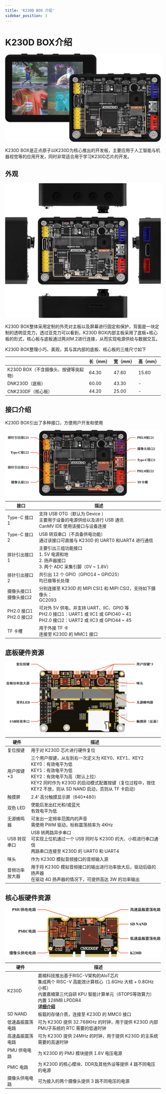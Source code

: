 ```yaml
---
title: 'K230D BOX 介绍'
sidebar_position: 3
---
```


# K230D BOX介绍

![k230d box show](./img/k230d-box-show.png)

K230D BOX是正点原子以K230D为核心推出的开发板，主要应用于人工智能与机器视觉等的应用开发，同时非常适合用于学习K230D芯片的开发。

## 外观

![k230d box show six back](./img/k230d-box-show-six-back.png)

K230D BOX整体采用定制的外壳对主板以及屏幕进行固定和保护，背面是一块定制的透明亚克力，透过亚克力可以看到，K230D BOX内部主板采用了底板+核心板的形式，核心板与底板通过两对M.2进行连接，从而实现电源供给与数据交互。

K230D BOX整理小巧、美观，其与其内部的底板、核心板的三维尺寸如下

|                                       | 长（mm） | 宽（mm） | 高（mm） |
| ------------------------------------- | -------- | -------- | -------- |
| K230D BOX（不含摄像头、按键等突起物） | 64.30    | 47.60    | 15.60    |
| DNK230D（底板）                       | 60.00    | 43.30    | -        |
| CNK230DF（核心板）                    | 44.20    | 25.00    | -        |

## 接口介绍

K230D BOX引出了多种接口，方便用户开发和使用

![k230d box interface](./img/k230d-box-interface.png)

| 接口                         | 描述                                                         |
| ---------------------------- | ------------------------------------------------------------ |
| Type-C 接口1                 | 支持 USB OTG（默认为 Device ）<br />主要用于设备的电源供给以及进行 USB 通讯<br />CanMV IDE 使用该接口与设备连接 |
| Type-C 接口2                 | USB 转双串口（不具备供电功能）<br />通过该接口可直接与 K230D 的 UART0 和UART4 进行通信 |
| 排针引出接口1                | 主要引出三组功能接口<br />1. 5V 电源和地<br />2. 扬声器接口<br />3. 两个 ADC 采集引脚（0V ~ 1.8V） |
| 排针引出接口2                | 共引出 12 个 GPIO（GPIO14 ~ GPIO25）<br />均已做等长处理     |
| 摄像头接口1<br />摄像头接口2 | 分别连接至 K230D 的 MIPI CSI1 和 MIPI CSI2，支持如下摄像头：<br />GC2093 |
| PH2.0 接口1<br />PH2.0 接口2 | 可对外 5V 供电，并支持 UART、IIC、GPIO 等<br />PH2.0 接口1：UART1 或 IIC1 或 GPIO40 \~ 41<br />PH2.0 接口2：UART2 或 IIC3 或 GPIO44 \~ 45 |
| TF 卡槽                      | 用于外接 TF 卡<br />连接至 K230D 的 MMC1 接口                |

## 底板硬件资源

![dnk230d hardware](./img/dnk230d-hardware.png)

| 硬件           | 描述                                                         |
| -------------- | ------------------------------------------------------------ |
| 复位按键       | 用于对 K230D 芯片进行硬件复位                                |
| 用户按键*3     | 三个用户按键，从左到右一次定义为 KEY0、KEY1、KEY2<br />KEY0：有效电平为低<br />KEY1：有效电平为低<br />KEY2：有效电平为高（默认上拉）<br />KEY2 同时作为 K230D 的启动模式配置按键（复位过程中，按住 KEY2 不放，则从 SD NAND 启动，否则从 TF 卡启动） |
| 触摸屏         | 2.4‘ 高分触摸显示屏（640*480）                               |
| 双色 LED       | 使能后发出红光和/或蓝光<br />有效电平为低                    |
| 无源蜂鸣器     | 可发出一定频率范围内的声音<br />需使用 PWM 驱动，标称震荡频率为 4KHz |
| USB 转双串口   | USB 转两路异步串口<br />可实现上位机通过一个 USB 同时与 K230D 的大、小核进行串口通信<br />两路串口连接至 K230D 的 UART0 和 UART4 |
| 咪头           | 作为 K230D 模拟音频接口的音频输入源                          |
| 音频功率放大器 | 用于将 K230D 模拟音频接口的输出进行功率放大后，驱动后级的扬声器<br />在驱动 4Ω 扬声器的情况下，可提供高达 3W 的功率输出 |

## 核心板硬件资源

![cnk230df hardware](./img/cnk230df-hardware.png)

| 硬件             | 描述                                                         |
| ---------------- | ------------------------------------------------------------ |
| K230D            | 嘉楠科技推出基于RISC-V架构的AIoT芯片<br />集成两个 RISC-V 高能效计算核心（1.6GHz 大核 + 0.8GHz 小核）<br />内置嘉楠第三代自研 KPU 智能计算单元（6TOPS等效算力）<br />内置 128MB LPDDR4<br />[**详细介绍**](./k230d-and-canmv-introduction#k230d介绍) |
| SD NAND          | 板载的存储介质，连接至 K230D 的 MMC0 接口                    |
| 低速晶振震荡电路 | 可为 K230D 提供 32.768KHz 的时钟，用于提供 K230D 内部 PMU子系统的 RTC 需要的低速时钟 |
| 高速晶振震荡电路 | 可为 K230D 提供 24MHz 的时钟，用于提供 K230D 的主系统需要的高速时钟 |
| PMU 供电电路     | 为 K230D 的 PMU 模块提供 1.8V 电压电源                       |
| PMIC 电路        | 为 K230D 的核心模块、DDR及其他外设等提供 4 路不同电压的电源  |
| 摄像头供电电路   | 可为接入的两个摄像头提供 3 路不同电压的电源                  |